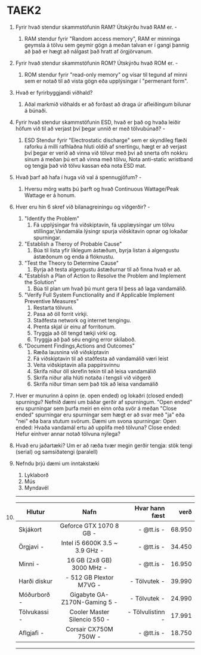 # TAEK2

1. Fyrir hvað stendur skammstöfunin RAM? Útskýrðu hvað RAM er. -
	1. RAM stendur fyrir "Random access memory", RAM er minninga geymsla á tölvu sem geymir gögn á meðan talvan er í gangi þannig að það er hægt að nálgast það hratt af örgjörvanum.

2. Fyrir hvað stendur skammstöfunin ROM? Útskýrðu hvað ROM er. -
	1. ROM stendur fyrir "read-only memory" og vísar til tegund af minni sem er notað til að vista gögn eða upplýsingar í "permenant form".

3. Hvað er fyrirbyggjandi viðhald?
	1. Aðal markmið viðhalds er að forðast að draga úr afleiðingum bilunar á búnaði.

4. Fyrir hvað stendur skammstöfunin ESD, hvað er það og hvaða leiðir 	höfum við til að verjast því þegar unnið er með tölvubúnað? -
	1. ESD Stendur fyrir "Electrostatic discharge" sem er skyndileg flæði raforku á milli rafhlaðna hluti oldið af snertingu, hægt er að verjast því þegar er verið að vinna við tölvur með þvi að snerta ofn nokkru sinum á meðan þú ert að vinna með tölvu, Nota anti-static wristband og tengja það við tölvu kassan eða nota ESD mat.

5. Hvað þarf að hafa í huga við val á spennugjöfum? -
	1. Hversu mörg watts þú þarft og hvað Continuous Wattage/Peak Wattage er á honum.

6. Hver eru hin 6 skref við bilanagreiningu og viðgerðir? -
	1. "Identify the Problem"
		1. Fá upplýsingar frá viðskiptavin, fá upplæysingar um tölvu stillingar,Vandamála lýsingr spurja viðskitavin opnar og lokaðar spurningar.
	2. "Establish a Theroy of Probable Cause"
		1. Búa til lista yfir líklegum ástæðum, byrja listan á algengustu ástæðonum og enda á flóknustu.
	3. "Test the Theory to Determine Cause"
		1. Byrja að testa algengustu ástæðurnar til að finna hvað er að.
	4. "Establish a Plan of Action to Resolve the Problem and Implement the Solution"
		1. Búa til plan um hvað þú munt gera til þess að laga vandamálið.
	5. "Verify Full System Functionality and if Applicable Implement Preventive Measures"
		1. Restarta tölvuni.
		2. Pasa að öll forrit virkji.
		3. Staðfesta network og internet tengingu.
		4. Prenta skjal úr einu af forritonum.
		5. Tryggja að öll tengd tækji virki og.
		6. Tryggja að það séu enging error skilaboð.
	6. "Document Findings,Actions and Outcomes"
		1. Ræða lausnina við viðskiptavin
		2. Fá viðskiptavin til að staðfesta að vandamálið væri leist
		3. Veita viðskiptavin alla pappírsvinnu
		4. Skrifa niður öll skrefin tekin til að leisa vandamálið
		5. Skrifa niður alla hlúti notaða í tengsli við viðgerð
		6. Skrifa niður tíman sem það tók að leisa vandamálið

7. Hver er munurinn á opinn (e. open ended) og lokaðri (closed ended)
spurningu?
Nefnið dæmi um báðar gerðir af spurningum.
	"Open ended" eru spurningar sem þurfa meiri en einn orða svör á meðan "Close ended" spurningar eru spurningar sem hægt er að svar með "ja" eða "nei" eða bara stutum svörum. Dæmi um svona spurningar: 
	Open ended: Hvaða vandamál ertu að upplifa með tölvuna?
	Close ended: Hefur einhver annar notað tölvuna nýlega?

8. Hvað eru jaðartæki?
	 Um er að ræða tvær megin gerðir tengja:  stök tengi (serial) og samsíðatengi (paralell)

9. Nefndu þrjú dæmi um inntakstæki
	1. Lyklaborð
	2. Mús
	3. Myndavél

	----------------------------------------------------------------------------------------
10. | Hlutur       	| Nafn							| 	 Hvar hann fæst        |    verð   |
	| ------------- |:-----------------------------:|-------------------------:|----------:|
	|Skjákort       | Geforce GTX 1070 8 GB -		|		- @tt.is - 		   |	68.950 |
	|Örgjavi -      |Intel i5 6600K 3.5 ~ 3.9 GHz - |		- @tt.is - 		   |	34.450 |
	|Minni -        |16 GB (2x8 GB) 3000 MHz - 		|		- @tt.is - 		   |	16.950 |
	|Harði diskur   |- 512 GB Plextor M7VG - 		|		- Tölvutek - 	   |	39.990 |
	|Móðurborð -    |Gigabyte GA-Z170N-Gaming 5 -  	|		- Tölvutek - 	   |	24.990 |
	|Tölvukassi -   |Cooler Master Silencio 550 - 	|		- Tölvulistinn -   |	17.991 |
	|Aflgjafi -     |Corsair CX750M 750W - 			|		- @tt.is - 		   |	18.750 |
    ----------------------------------------------------------------------------------------
